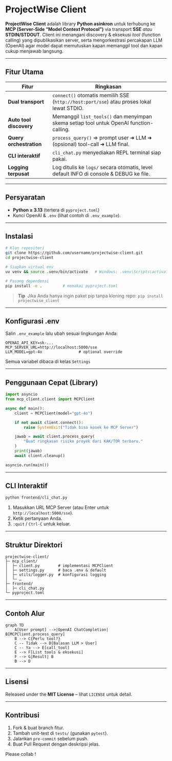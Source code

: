 # ProjectWise Client

**ProjectWise Client** adalah library **Python asinkron** untuk terhubung ke **MCP (Server-Side “Model Context Protocol”)** via transport **SSE** _atau_ **STDIN/STDOUT**.
Client ini menangani discovery & eksekusi _tool_ (function calling) yang dipublikasikan server, serta mengorkestrasi percakapan LLM (OpenAI) agar model dapat memutuskan kapan memanggil tool dan kapan cukup menjawab langsung.&#x20;

---

## Fitur Utama

| Fitur                   | Ringkasan                                                                                |
| ----------------------- | ---------------------------------------------------------------------------------------- |
| **Dual transport**      | `connect()` otomatis memilih SSE (`http://host:port/sse`) atau proses lokal lewat STDIO. |
| **Auto tool discovery** | Memanggil `list_tools()` dan menyimpan skema setiap tool untuk OpenAI function-calling.  |
| **Query orchestration** | `process_query()` ⇒ prompt user ➜ LLM ➜ (opsional) tool-call ➜ LLM final.                |
| **CLI interaktif**      | `cli_chat.py` menyediakan REPL terminal siap pakai.                                      |
| **Logging terpusat**    | Log ditulis ke `logs/` secara otomatis, level default INFO di console & DEBUG ke file.   |

---

## Persyaratan

- **Python ≥ 3.13** (tertera di `pyproject.toml`)&#x20;
- Kunci OpenAI & `.env` (lihat contoh di `.env_example`).

---

## Instalasi

```bash
# Klon repositori
git clone https://github.com/username/projectwise-client.git
cd projectwise-client

# Siapkan virtual env
uv venv && source .venv/bin/activate   # Windows: .venv\Scripts\activate

# Pasang dependensi
pip install -e .         # memakai pyproject.toml
```

> **Tip** Jika Anda hanya ingin paket pip tanpa kloning repo:
> `pip install projectwise_client`

---

## Konfigurasi .env

Salin `.env_example` lalu ubah sesuai lingkungan Anda:

```dotenv
OPENAI_API_KEY=sk-...
MCP_SERVER_URL=http://localhost:5000/sse
LLM_MODEL=gpt-4o                # optional override
```

Semua variabel dibaca di kelas `Settings`&#x20;

---

## Penggunaan Cepat (Library)

```python
import asyncio
from mcp_client.client import MCPClient

async def main():
    client = MCPClient(model="gpt-4o")

    if not await client.connect():
        raise SystemExit("Tidak bisa konek ke MCP Server")

    jawab = await client.process_query(
        "Buat ringkasan risiko proyek dari KAK/TOR terbaru."
    )
    print(jawab)
    await client.cleanup()

asyncio.run(main())
```

---

## CLI Interaktif

```bash
python frontend/cli_chat.py
```

1. Masukkan URL MCP Server (atau Enter untuk `http://localhost:5000/sse`).
2. Ketik pertanyaan Anda.
3. `:quit` / `Ctrl-C` untuk keluar.

---

## Struktur Direktori

```
projectwise-client/
├─ mcp_client/
│  ├─ client.py        # implementasi MCPClient
│  ├─ settings.py      # baca .env & default
│  ├─ utils/logger.py  # konfigurasi logging
│  └─ …
├─ frontend/
│  ├─ cli_chat.py
└─ pyproject.toml
```

---

## Contoh Alur

```mermaid
graph TD
    A[User prompt] -->|OpenAI ChatCompletion| B[MCPClient.process_query]
    B --> C{Perlu tool?}
    C -- Tidak --> D[Balasan LLM > User]
    C -- Ya --> E[call_tool]
    E --> F[List tools & eksekusi]
    F --> G|Result| B
    B --> D
```

---

## Lisensi

Released under the **MIT License** – lihat `LICENSE` untuk detail.

---

## Kontribusi

1. Fork & buat branch fitur.
2. Tambah unit-test di `tests/` (gunakan `pytest`).
3. Jalankan `pre-commit` sebelum push.
4. Buat Pull Request dengan deskripsi jelas.

Please collab !
